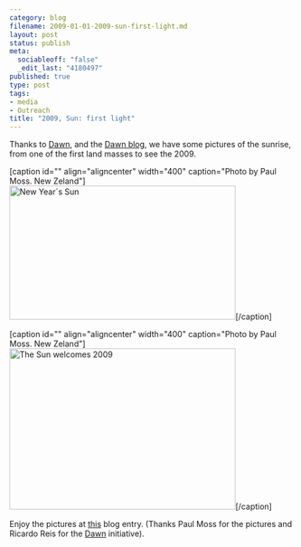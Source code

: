 ```yaml
--- 
category: blog
filename: 2009-01-01-2009-sun-first-light.md
layout: post
status: publish
meta: 
  sociableoff: "false"
  _edit_last: "4180497"
published: true
type: post
tags: 
- media
- Outreach
title: "2009, Sun: first light"
---
```

<!--:en-->Thanks to <a href="http://www.astro.up.pt/caup/eventos/dawn2009/index.php">Dawn</a>, and the <a href="http://dawn-iya2009.blogspot.com/">Dawn blog</a>, we have some pictures of the sunrise, from one of the first land masses to see the 2009.

[caption id="" align="aligncenter" width="400" caption="Photo by Paul Moss. New Zeland"]<a class="flickr-image" title="New Year´s Sun" rel="flickr-mgr" href="http://www.flickr.com/photos/64887888@N00/3155827163/" target="_blank"><img class="flickr-medium " title="Photos by Paul Moss. Canon 20D, 18-55mm and 90-210 lens. Polarizing" longdesc="http://farm4.static.flickr.com/3285/3155827163_95d9119130_o.jpg" src="http://farm4.static.flickr.com/3285/3155827163_5de9c06038.jpg" alt="New Year´s Sun" width="400" height="237" /></a>[/caption]

[caption id="" align="aligncenter" width="400" caption="Photo by Paul Moss. New Zeland"]<a class="flickr-image" title="The Sun welcomes 2009" rel="flickr-mgr" href="http://www.flickr.com/photos/64887888@N00/3155826915/" target="_blank"><img class="flickr-medium " title="Photo by Paul Moss. New Zeland" longdesc="http://farm4.static.flickr.com/3099/3155826915_fb0bbf6aa5_o.jpg" src="http://farm4.static.flickr.com/3099/3155826915_2561c6f91c.jpg" alt="The Sun welcomes 2009" width="400" height="285" /></a>[/caption]

Enjoy the pictures at <a href="http://dawn-iya2009.blogspot.com/2009/01/dawn-at-dawn-in-new-zealand.html">this</a> blog entry. (Thanks Paul Moss for the pictures and Ricardo Reis for the <a href="http://www.astro.up.pt/caup/eventos/dawn2009/index.php">Dawn</a> initiative).<!--:-->
